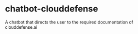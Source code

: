 # chatbot-clouddefense
A chatbot that directs the user to the required documentation of clouddefense.ai

